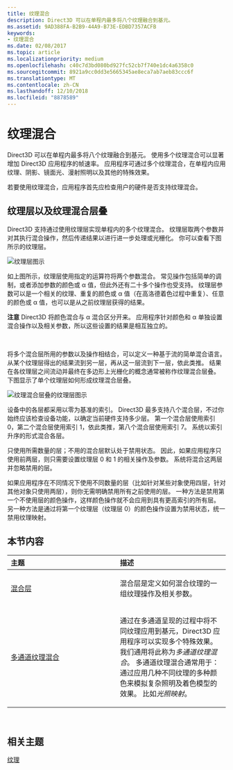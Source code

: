 ```yaml
---
title: 纹理混合
description: Direct3D 可以在单程内最多将八个纹理融合到基元。
ms.assetid: 9AD388FA-B2B9-44A9-B73E-EDBD7357ACFB
keywords:
- 纹理混合
ms.date: 02/08/2017
ms.topic: article
ms.localizationpriority: medium
ms.openlocfilehash: c40c7d3bd080bd927fc52cb7f740e1dc4a6358c0
ms.sourcegitcommit: 8921a9cc0dd3e5665345ae8eca7ab7aeb83ccc6f
ms.translationtype: MT
ms.contentlocale: zh-CN
ms.lasthandoff: 12/10/2018
ms.locfileid: "8878589"
---
```

# <a name="texture-blending"></a>纹理混合


Direct3D 可以在单程内最多将八个纹理融合到基元。 使用多个纹理混合可以显著增加 Direct3D 应用程序的帧速率。 应用程序可通过多个纹理混合，在单程内应用纹理、阴影、镜面光、漫射照明以及其他的特殊效果。

若要使用纹理混合，应用程序首先应检查用户的硬件是否支持纹理混合。

## <a name="span-idtexture-stages-and-the-texture-blending-cascadespanspan-idtexture-stages-and-the-texture-blending-cascadespanspan-idtexture-stages-and-the-texture-blending-cascadespantexture-stages-and-the-texture-blending-cascade"></a><span id="Texture-Stages-and-the-Texture-Blending-Cascade"></span><span id="texture-stages-and-the-texture-blending-cascade"></span><span id="TEXTURE-STAGES-AND-THE-TEXTURE-BLENDING-CASCADE"></span>纹理层以及纹理混合层叠


Direct3D 支持通过使用纹理层实现单程内的多个纹理混合。 纹理层取两个参数并对其执行混合操作，然后传递结果以进行进一步处理或光栅化。 你可以查看下图所示的纹理层。

![纹理层图示](images/texstg.png)

如上图所示，纹理层使用指定的运算符将两个参数混合。 常见操作包括简单的调制，或者添加参数的颜色或 α 值，但此外还有二十多个操作也受支持。 纹理层参数可以是一个相关的纹理、重复的颜色或 α 值（在高洛德着色过程中重复）、任意的颜色或 α 值，也可以是从之前纹理层获得的结果。

**注意** Direct3D 将颜色混合与 α 混合区分开来。 应用程序针对颜色和 α 单独设置混合操作以及相关参数，所以这些设置的结果是相互独立的。

 

将多个混合层所用的参数以及操作相结合，可以定义一种基于流的简单混合语言。 从某个纹理层得出的结果流到另一层，再从这一层流到下一层，依此类推。 结果在各纹理层之间流动并最终在多边形上光栅化的概念通常被称作纹理混合层叠。 下图显示了单个纹理层如何形成纹理混合层叠。

![纹理混合层叠的纹理层图示](images/tcascade.png)

设备中的各层都采用以零为基准的索引。 Direct3D 最多支持八个混合层，不过你始终应该检查设备功能，以确定当前硬件支持多少层。 第一个混合层使用索引 0，第二个混合层使用索引 1，依此类推，第八个混合层使用索引 7。 系统以索引升序的形式混合各层。

只使用所需数量的层；不用的混合层默认处于禁用状态。 因此，如果应用程序只使用前两层，则只需要设置纹理层 0 和 1 的相关操作及参数。 系统将混合这两层并忽略禁用的层。

如果应用程序在不同情况下使用不同数量的层（比如针对某些对象使用四层，针对其他对象只使用两层），则你无需明确禁用所有之前使用的层。 一种方法是禁用第一个不使用层的颜色操作，这样颜色操作就不会应用到具有更高索引的所有层。 另一种方法是通过将第一个纹理层（纹理层 0）的颜色操作设置为禁用状态，统一禁用纹理映射。

## <a name="span-idin-this-sectionspanin-this-section"></a><span id="in-this-section"></span>本节内容


<table>
<colgroup>
<col width="50%" />
<col width="50%" />
</colgroup>
<thead>
<tr class="header">
<th align="left">主题</th>
<th align="left">描述</th>
</tr>
</thead>
<tbody>
<tr class="odd">
<td align="left"><p><a href="blending-stages.md">混合层</a></p></td>
<td align="left"><p>混合层是定义如何混合纹理的一组纹理操作及相关参数。</p></td>
</tr>
<tr class="even">
<td align="left"><p><a href="multipass-texture-blending.md">多通道纹理混合</a></p></td>
<td align="left"><p>通过在多通道呈现的过程中将不同纹理应用到基元，Direct3D 应用程序可以实现多个特殊效果。 我们通用将此称为<em>多通道纹理混合</em>。 多通道纹理混合通常用于：通过应用几种不同纹理的多种颜色来模拟复杂照明及着色模型的效果。 比如<em>光照映射</em>。</p></td>
</tr>
</tbody>
</table>

 

## <a name="span-idrelated-topicsspanrelated-topics"></a><span id="related-topics"></span>相关主题


[纹理](textures.md)

 

 





